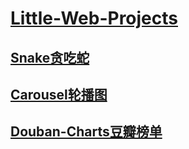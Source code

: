 # [Little-Web-Projects](http://blog.zmj97.top/Little-Web-Projects/)



## [Snake贪吃蛇](http://blog.zmj97.top/Little-Web-Projects/Snake/index.html)

## [Carousel轮播图](http://blog.zmj97.top/Little-Web-Projects/Carousel/index.html)

## [Douban-Charts豆瓣榜单](http://blog.zmj97.top/Little-Web-Projects/Douban-Charts/index.html)

